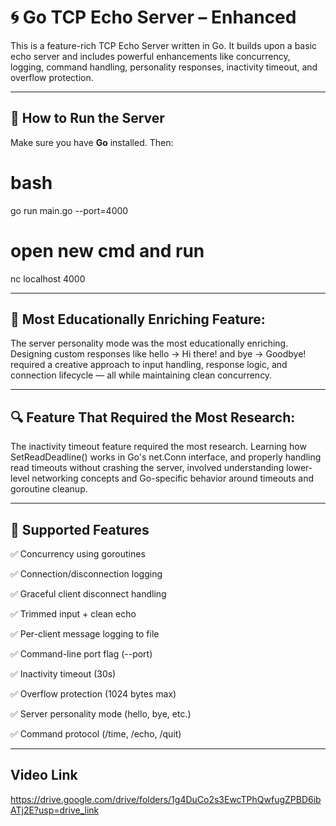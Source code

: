# 🌀 Go TCP Echo Server – Enhanced

This is a feature-rich TCP Echo Server written in Go. It builds upon a basic echo server and includes powerful enhancements like concurrency, logging, command handling, personality responses, inactivity timeout, and overflow protection.

---

## 🚀 How to Run the Server

Make sure you have **Go** installed. Then:

# bash
go run main.go --port=4000

# open new cmd and run

nc localhost 4000

---

## 🧠 Most Educationally Enriching Feature:

The server personality mode was the most educationally enriching. Designing custom responses like hello → Hi there! and bye → Goodbye! required a creative approach to input handling, response logic, and connection lifecycle — all while maintaining clean concurrency.

---

## 🔍 Feature That Required the Most Research:

The inactivity timeout feature required the most research. Learning how SetReadDeadline() works in Go's net.Conn interface, and properly handling read timeouts without crashing the server, involved understanding lower-level networking concepts and Go-specific behavior around timeouts and goroutine cleanup.

---

## 🧩 Supported Features
✅ Concurrency using goroutines

✅ Connection/disconnection logging

✅ Graceful client disconnect handling

✅ Trimmed input + clean echo

✅ Per-client message logging to file

✅ Command-line port flag (--port)

✅ Inactivity timeout (30s)

✅ Overflow protection (1024 bytes max)

✅ Server personality mode (hello, bye, etc.)

✅ Command protocol (/time, /echo, /quit)

---

## Video Link

https://drive.google.com/drive/folders/1g4DuCo2s3EwcTPhQwfugZPBD6ibATj2E?usp=drive_link
